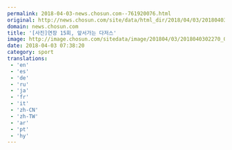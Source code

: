 ```yaml
---
permalink: 2018-04-03-news.chosun.com--761920076.html
original: http://news.chosun.com/site/data/html_dir/2018/04/03/2018040302347.html
domain: news.chosun.com
title: '[사진]연장 15회, 앞서가는 다저스'
image: http://image.chosun.com/sitedata/image/201804/03/2018040302270_0.jpg
date: 2018-04-03 07:38:20
category: sport
translations: 
 - 'en'
 - 'es'
 - 'de'
 - 'ru'
 - 'ja'
 - 'fr'
 - 'it'
 - 'zh-CN'
 - 'zh-TW'
 - 'ar'
 - 'pt'
 - 'hy'
---
```


